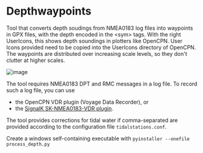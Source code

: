# Depthwaypoints

Tool that converts depth soudings from NMEA0183 log files into waypoints in GPX files, with the depth encoded in the \<sym\> tags. With the right UserIcons, this shows depth soundings in plotters like OpenCPN. User Icons provided need to be copied into the UserIcons directory of OpenCPN. The waypoints are distributed over increasing scale levels, so they don't clutter at higher scales.
  
![image](https://user-images.githubusercontent.com/17980560/155900561-626678cb-8857-496f-8f5f-5710de48799d.png)

The tool requires NMEA0183 DPT and RMC messages in a log file. To record such a log file, you can use
* the OpenCPN VDR plugin (Voyage Data Recorder), or
* the [SignalK SK-NMEA0183-VDR plugin](https://github.com/marcobergman/sk-nmea0183-vdr).

The tool provides corrections for tidal water if comma-separated are provided according to the configuration file `tidalstations.conf`.

Create a windows self-containing executable with `pyinstaller --onefile process_depth.py`
